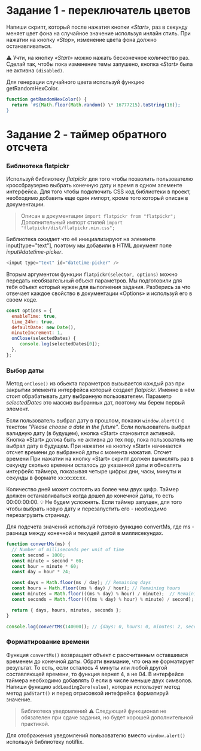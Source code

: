 # Задание 1 - переключатель цветов

Напиши скрипт, который после нажатия кнопки _«Start»,_ раз в секунду меняет цвет фона <body> на
случайное значение используя инлайн стиль. При нажатии на кнопку _«Stop»,_ изменение цвета фона должно
останавливаться.

⚠️ Учти, на кнопку _«Start»_ можно нажать бесконечное количество раз. Сделай так, чтобы пока изменение
темы запушено, кнопка _«Start»_ была не активна `(disabled)`.

Для генерации случайного цвета используй функцию getRandomHexColor.
```JavaScript
function getRandomHexColor() {
  return `#${Math.floor(Math.random() \* 16777215).toString(16)};
}
```

# Задание 2 - таймер обратного отсчета

### Библиотека flatpickr

Используй библиотеку _flatpickr_ для того чтобы позволить пользователю кроссбраузерно выбрать конечную
дату и время в одном элементе интерфейса. Для того чтобы подключить CSS код библиотеки в проект,
необходимо добавить еще один импорт, кроме того который описан в документации.

> Описан в документации `import flatpickr from "flatpickr";` 
> Дополнительный импорт стилей `import "flatpickr/dist/flatpickr.min.css";`

Библиотека ожидает что её инициализируют на элементе input[type="text"], поэтому мы добавили в HTML
документ поле _input#datetime-picker_.
```JavaScript
<input type="text" id="datetime-picker" />
```
Вторым аргументом функции `flatpickr(selector, options)` можно передать необязательный объект
параметров. Мы подготовили для тебя объект который нужен для выполнения задания. Разберись за что
отвечает каждое свойство в документации «Options» и используй его в своем коде.

```JavaScript
const options = {
  enableTime: true,
  time_24hr: true,
  defaultDate: new Date(),
  minuteIncrement: 1,
  onClose(selectedDates) {
     console.log(selectedDates[0]);
  },
};
```

### Выбор даты

Метод `onClose()` из обьекта параметров вызывается каждый раз при закрытии элемента интерфейса
который создает _flatpickr_. Именно в нём стоит обрабатывать дату выбранную пользователем. Параметр
_selectedDates_ это массив выбранных дат, поэтому мы берем первый элемент.

Если пользователь выбрал дату в прошлом, покажи `window.alert()` с текстом _"Please choose a date in
the future"_. Если пользователь выбрал валидную дату (в будущем), кнопка «Start» становится
активной. Кнопка «Start» должа быть не активна до тех пор, пока пользователь не выбрал дату в
будущем. При нажатии на кнопку «Start» начинается отсчет времени до выбранной даты с момента
нажатия. Отсчет времени При нажатии на кнопку «Start» скрипт должен вычислять раз в секунду сколько
времени осталось до указанной даты и обновлять интерфейс таймера, показывая четыре цифры: дни, часы,
минуты и секунды в формате xx:xx:xx:xx.

Количество дней может состоять из более чем двух цифр. Таймер должен останавливаться когда дошел до
конечной даты, то есть 00:00:00:00. 💡 Не будем усложнять. Если таймер запущен, для того чтобы
выбрать новую дату и перезапустить его - необходимо перезагрузить страницу.

Для подсчета значений используй готовую функцию convertMs, где ms - разница между конечной и текущей
датой в миллисекундах.

```JavaScript
function convertMs(ms) {
  // Number of milliseconds per unit of time
  const second = 1000;
  const minute = second * 60;
  const hour = minute * 60;
  const day = hour * 24;

  const days = Math.floor(ms / day); // Remaining days
  const hours = Math.floor((ms % day) / hour); // Remaining hours
  const minutes = Math.floor(((ms % day) % hour) / minute);  // Remaining minutes
  const seconds = Math.floor((((ms % day) % hour) % minute) / second); //Remaining seconds

  return { days, hours, minutes, seconds };
}

console.log(convertMs(140000)); // {days: 0, hours: 0, minutes: 2, seconds: 20}
```

### Форматирование времени

Функция `convertMs()` возвращает объект с рассчитанным оставшимся временем до конечной даты. Обрати
внимание, что она не форматирует результат. То есть, если осталось 4 минуты или любой другой
составляющей времени, то функция вернет 4, а не 04. В интерфейсе таймера необходимо добавлять 0 если
в числе меньше двух символов. Напиши функцию `addLeadingZero(value)`, которая использует метод метод
`padStart()` и перед отрисовкой интефрейса форматируй значение.

> Библиотека уведомлений ⚠️ Следующий функционал не обязателен при сдаче задания, но будет хорошей
> дополнительной практикой.

Для отображения уведомлений пользователю вместо `window.alert()` используй библиотеку notiflix.
